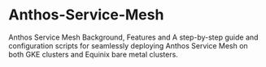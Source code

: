 # Anthos-Service-Mesh
Anthos Service Mesh Background, Features and A step-by-step guide and configuration scripts for seamlessly deploying Anthos Service Mesh on both GKE clusters and Equinix bare metal clusters.
